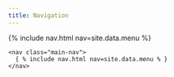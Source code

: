 ```yaml
---
title: Navigation
---
```


<nav class="main-nav">
{% include nav.html nav=site.data.menu %}
</nav>

~~~~
<nav class="main-nav">
  { % include nav.html nav=site.data.menu % }
</nav>
~~~~